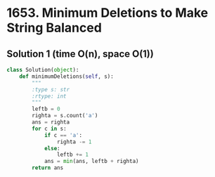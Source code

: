 # 1653. Minimum Deletions to Make String Balanced

## Solution 1 (time O(n), space O(1))

```python
class Solution(object):
    def minimumDeletions(self, s):
        """
        :type s: str
        :rtype: int
        """
        leftb = 0
        righta = s.count('a')
        ans = righta
        for c in s:
            if c == 'a':
                righta -= 1
            else:
                leftb += 1
            ans = min(ans, leftb + righta)
        return ans
```
